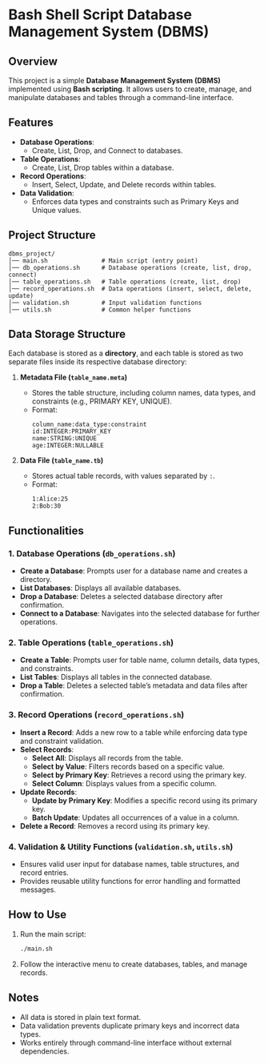 # Bash Shell Script Database Management System (DBMS)

## Overview
This project is a simple **Database Management System (DBMS)** implemented using **Bash scripting**. It allows users to create, manage, and manipulate databases and tables through a command-line interface.

## Features
- **Database Operations**:
  - Create, List, Drop, and Connect to databases.
- **Table Operations**:
  - Create, List, Drop tables within a database.
- **Record Operations**:
  - Insert, Select, Update, and Delete records within tables.
- **Data Validation**:
  - Enforces data types and constraints such as Primary Keys and Unique values.

## Project Structure
```
dbms_project/
│── main.sh               # Main script (entry point)
│── db_operations.sh      # Database operations (create, list, drop, connect)
│── table_operations.sh   # Table operations (create, list, drop)
│── record_operations.sh  # Data operations (insert, select, delete, update)
│── validation.sh         # Input validation functions
│── utils.sh              # Common helper functions
```

## Data Storage Structure
Each database is stored as a **directory**, and each table is stored as two separate files inside its respective database directory:

1. **Metadata File (`table_name.meta`)**
   - Stores the table structure, including column names, data types, and constraints (e.g., PRIMARY KEY, UNIQUE).
   - Format:
     ```
     column_name:data_type:constraint
     id:INTEGER:PRIMARY_KEY
     name:STRING:UNIQUE
     age:INTEGER:NULLABLE
     ```

2. **Data File (`table_name.tb`)**
   - Stores actual table records, with values separated by `:`.
   - Format:
     ```
     1:Alice:25
     2:Bob:30
     ```

## Functionalities

### 1. **Database Operations (`db_operations.sh`)**
- **Create a Database**: Prompts user for a database name and creates a directory.
- **List Databases**: Displays all available databases.
- **Drop a Database**: Deletes a selected database directory after confirmation.
- **Connect to a Database**: Navigates into the selected database for further operations.

### 2. **Table Operations (`table_operations.sh`)**
- **Create a Table**: Prompts user for table name, column details, data types, and constraints.
- **List Tables**: Displays all tables in the connected database.
- **Drop a Table**: Deletes a selected table’s metadata and data files after confirmation.

### 3. **Record Operations (`record_operations.sh`)**
- **Insert a Record**: Adds a new row to a table while enforcing data type and constraint validation.
- **Select Records**:
  - **Select All**: Displays all records from the table.
  - **Select by Value**: Filters records based on a specific value.
  - **Select by Primary Key**: Retrieves a record using the primary key.
  - **Select Column**: Displays values from a specific column.
- **Update Records**:
  - **Update by Primary Key**: Modifies a specific record using its primary key.
  - **Batch Update**: Updates all occurrences of a value in a column.
- **Delete a Record**: Removes a record using its primary key.

### 4. **Validation & Utility Functions (`validation.sh`, `utils.sh`)**
- Ensures valid user input for database names, table structures, and record entries.
- Provides reusable utility functions for error handling and formatted messages.

## How to Use
1. Run the main script:
   ```bash
   ./main.sh
   ```
2. Follow the interactive menu to create databases, tables, and manage records.

## Notes
- All data is stored in plain text format.
- Data validation prevents duplicate primary keys and incorrect data types.
- Works entirely through command-line interface without external dependencies.


